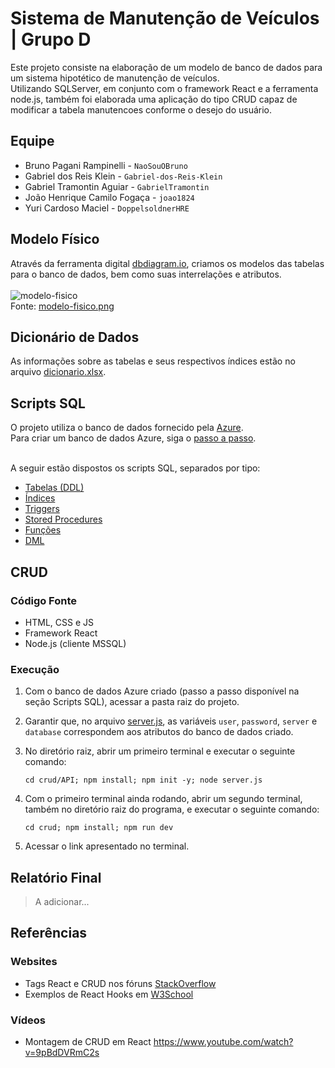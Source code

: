 # Sistema de Manutenção de Veículos | Grupo D
Este projeto consiste na elaboração de um modelo de banco de dados para um sistema hipotético de manutenção de veículos.
<br>
Utilizando SQLServer, em conjunto com o framework React e a ferramenta node.js, também foi elaborada uma aplicação do tipo CRUD
capaz de modificar a tabela manutencoes conforme o desejo do usuário.


## Equipe
- Bruno Pagani Rampinelli     - ```NaoSouOBruno```
- Gabriel dos Reis Klein      - ```Gabriel-dos-Reis-Klein```
- Gabriel Tramontin Aguiar    - ```GabrielTramontin```
- João Henrique Camilo Fogaça - ```joao1824```
- Yuri Cardoso Maciel         - ```DoppelsoldnerHRE```


## Modelo Físico
Através da ferramenta digital [dbdiagram.io](https://dbdiagram.io/), criamos os modelos das tabelas para o banco de dados, bem como suas interrelações e atributos.
<br><br>
![modelo-fisico](https://github.com/user-attachments/assets/248f93ff-6f0f-433a-9f26-ed28d499ce1c)
<br>
Fonte: [modelo-fisico.png](modelo_fisico/modelo-fisico.png)


## Dicionário de Dados
As informações sobre as tabelas e seus respectivos índices estão no arquivo [dicionario.xlsx](dicionario_tabelas/dicionario.xlsx).


## Scripts SQL
O projeto utiliza o banco de dados fornecido pela [Azure](https://azure.microsoft.com/pt-br/products/azure-sql/database).<br>
Para criar um banco de dados Azure, siga o [passo a passo](https://github.com/jlsilva01/sql-azure).<br><br>

A seguir estão dispostos os scripts SQL, separados por tipo:
- [Tabelas (DDL)](scripts/ddl/tabelas)
- [Índices](scripts/ddl/indices)
- [Triggers](scripts/ddl/triggers)
- [Stored Procedures](scripts/ddl/procedures)
- [Funções](scripts/ddl/funcoes)
- [DML](scripts/dml)

## CRUD
### Código Fonte
- HTML, CSS e JS
- Framework React
- Node.js (cliente MSSQL)

### Execução
1. Com o banco de dados Azure criado (passo a passo disponível na seção Scripts SQL), acessar a pasta raiz do projeto.
   
2. Garantir que, no arquivo [server.js](crud/API/server.js), as variáveis ```user```, ```password```, ```server``` e ```database``` correspondem aos atributos do banco de dados criado.
   
3. No diretório raiz, abrir um primeiro terminal e executar o seguinte comando:
    ```
    cd crud/API; npm install; npm init -y; node server.js
    ```
  
4. Com o primeiro terminal ainda rodando, abrir um segundo terminal, também no diretório raiz do programa, e executar o seguinte comando:
   ```
   cd crud; npm install; npm run dev
   ```
  
5. Acessar o link apresentado no terminal.

## Relatório Final
> A adicionar...


## Referências
### Websites
- Tags React e CRUD nos fóruns [StackOverflow](https://stackoverflow.com/search?q=react+crud)
- Exemplos de React Hooks em [W3School](https://www.w3schools.com/react/react_hooks.asp)
### Vídeos
- Montagem de CRUD em React https://www.youtube.com/watch?v=9pBdDVRmC2s

